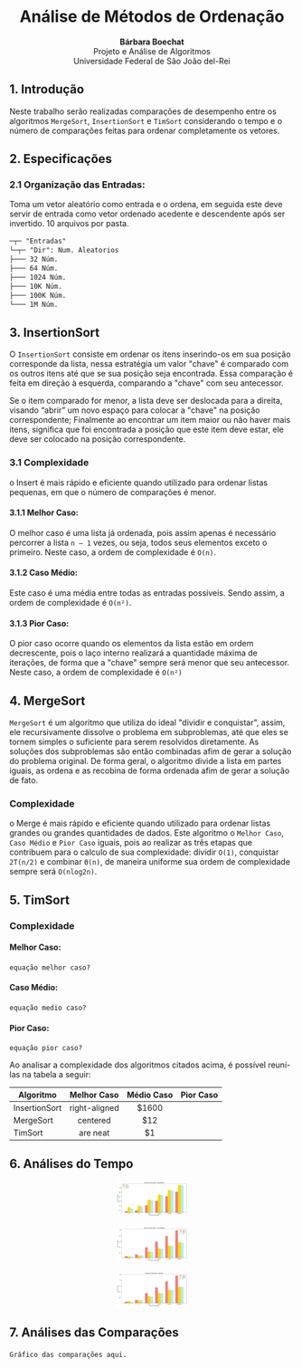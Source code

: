 <h1 style="text-align:center">Análise de Métodos de Ordenação</h1>
<p style="text-align:center">
<span style="font-weight: bold">Bárbara Boechat</span><br>
Projeto e Análise de Algoritmos <br> Universidade Federal de São João del-Rei<br>
</p>

## 1. Introdução 

Neste trabalho serão realizadas comparações de desempenho entre os algoritmos
`MergeSort`, `InsertionSort` e `TimSort` considerando o tempo e o número de
comparações feitas para ordenar completamente os vetores.

## 2. Especificações

### 2.1 Organização das Entradas:

Toma um vetor aleatório como entrada e o ordena, em seguida este deve servir de
entrada como vetor ordenado acedente e descendente após ser invertido. 
10 arquivos por pasta. 

    ─┬─ "Entradas"
    └─┬─ "Dir": Num. Aleatorios  
    ├─── 32 Núm.
    ├─── 64 Núm.
    ├─── 1024 Núm.
    ├─── 10K Núm.
    ├─── 100K Núm.
    └─── 1M Núm.

## 3. InsertionSort

O `InsertionSort` consiste em ordenar os itens inserindo-os em sua posição
corresponde da lista, nessa estratégia um valor "chave" é comparado com os
outros itens até que se sua posição seja encontrada. Essa comparação é feita
em direção à esquerda, comparando a "chave" com seu antecessor.

Se o item comparado for menor, a lista deve ser deslocada para a direita,
visando “abrir” um novo espaço para colocar a "chave" na posição
correspondente; Finalmente ao encontrar um item maior ou não haver mais itens,
significa que foi encontrada a posição que este item deve estar, ele deve ser
colocado na posição correspondente.

### 3.1 Complexidade 

o Insert é mais rápido e eficiente quando utilizado para ordenar listas pequenas,
 em que o número de comparações é menor.

#### 3.1.1 Melhor Caso:

O melhor caso é uma lista já ordenada, pois assim apenas é necessário percorrer
a lista `n — 1` vezes, ou seja, todos seus elementos exceto o primeiro. Neste
caso, a ordem de complexidade é `O(n)`.

#### 3.1.2 Caso Médio: 
Este caso é uma média entre todas as entradas possíveis. Sendo assim, a ordem
de complexidade é `O(n²)`.

#### 3.1.3 Pior Caso:

O pior caso ocorre quando os elementos da lista estão em ordem decrescente,
pois o laço interno realizará a quantidade máxima de iterações, de forma que a
"chave" sempre será menor que seu antecessor. Neste caso, a ordem de
complexidade é `O(n²)`

## 4. MergeSort

 `MergeSort` é um algoritmo que utiliza do ideal "dividir e conquistar", assim,
ele recursivamente dissolve o problema em subproblemas, até que eles se tornem
simples o suficiente para serem resolvidos diretamente. As soluções dos
subproblemas são então combinadas afim de gerar a solução do problema original.
De forma geral, o algoritmo divide a lista em partes iguais, as ordena e as
recobina de forma ordenada afim de gerar a solução de fato.
 

### Complexidade 

o Merge é mais rápido e eficiente quando utilizado para ordenar listas grandes 
ou grandes quantidades de dados. Este algoritmo o `Melhor Caso`, `Caso Médio` e
`Pior Caso` iguais, pois ao realizar as três etapas que contribuem para o 
calculo de sua complexidade: dividir `O(1)`, conquistar `2T(n/2)` e combinar 
`Θ(n)`, de maneira uniforme sua ordem de complexidade sempre será `O(nlog2n)`.
    

## 5. TimSort
### Complexidade 
#### Melhor Caso:
    equação melhor caso?
#### Caso Médio: 
    equação medio caso?
#### Pior Caso:
    equação pior caso?

Ao analisar a complexidade dos algoritmos citados acima, é possível reuní-las
na tabela a seguir: 

| Algoritmo     | Melhor Caso   |  Médio Caso   | Pior Caso   |
| ------------- |:-------------:|:-------------:|:-----------:|
| InsertionSort | right-aligned | $1600         |             |
| MergeSort     | centered      |   $12         |             |
| TimSort       | are neat      |    $1         |             |


## 6. Análises do Tempo
    
    
<p align="center">
  <img  width="25%"  src="/resultados/time_asc.png" alt="Asc"/>
</p>

    
<p align="center">
  <img  width="25%"  src="resultados/time_desc.png" alt="Desc"/>
</p>

<p align="center">
  <img  width="25%"  src="resultados/time_random.png" alt="Random"/>
</p>


## 7. Análises das Comparações
    
    Gráfico das comparações aqui.